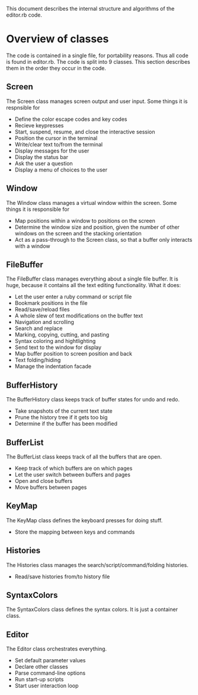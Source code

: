 This document describes the internal structure and algorithms of the
editor.rb code.


Overview of classes
===================

The code is contained in a single file, for portability reasons.  Thus
all code is found in editor.rb.  The code is split into 9 classes. This
section describes them in the order they occur in the code.


Screen
------

The Screen class manages screen output and user input.  Some things it
is respnsible for

 * Define the color escape codes and key codes
 * Recieve keypresses
 * Start, suspend, resume, and close the interactive session
 * Position the cursor in the terminal
 * Write/clear text to/from the terminal
 * Display messages for the user
 * Display the status bar
 * Ask the user a question
 * Display a menu of choices to the user


Window
------

The Window class manages a virtual window within the screen.  Some
things it is responsible for

 * Map positions within a window to positions on the screen
 * Determine the window size and position, given the number of other
   windows on the screen and the stacking orientation
 * Act as a pass-through to the Screen class, so that a buffer only
   interacts with a window


FileBuffer
----------

The FileBuffer class manages everything about a single file buffer. It
is huge, because it contains all the text editing functionality.  What
it does:

 * Let the user enter a ruby command or script file
 * Bookmark positions in the file
 * Read/save/reload files
 * A whole slew of text modifications on the buffer text
 * Navigation and scrolling
 * Search and replace
 * Marking, copying, cutting, and pasting
 * Syntax coloring and hightlighting
 * Send text to the window for display
 * Map buffer position to screen position and back
 * Text folding/hiding
 * Manage the indentation facade


BufferHistory
-------------

The BufferHistory class keeps track of buffer states for undo and redo.

 * Take snapshots of the current text state
 * Prune the history tree if it gets too big
 * Determine if the buffer has been modified


BufferList
----------

The BufferList class keeps track of all the buffers that are open.

 * Keep track of which buffers are on which pages
 * Let the user switch between buffers and pages
 * Open and close buffers
 * Move buffers between pages


KeyMap
------

The KeyMap class defines the keyboard presses for doing stuff.

 * Store the mapping between keys and commands


Histories
---------

The Histories class manages the search/script/command/folding
histories.

 * Read/save histories from/to history file


SyntaxColors
------------

The SyntaxColors class defines the syntax colors.  It is just a
container class.


Editor
------

The Editor class orchestrates everything.

 * Set default parameter values
 * Declare other classes
 * Parse command-line options
 * Run start-up scripts
 * Start user interaction loop

